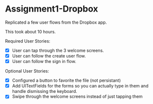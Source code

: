 # Assignment1-Dropbox
Replicated a few user flows from the Dropbox app.

This took about 10 hours. 

Required User Stories:
  * [x] User can tap through the 3 welcome screens. 
  * [x] User can follow the create user flow.  
  * [x] User can follow the sign in flow.
  
Optional User Stories:
  * [x] Configured a button to favorite the file (not persistant) 
  * [x] Add UITextFields for the forms so you can actually type in them and handle dismissing the keyboard. 
  * [x] Swipe through the welcome screens instead of just tapping them
